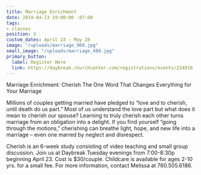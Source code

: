 ```yaml
---
title: Marriage Enrichment
date: 2019-04-23 19:00:00 -07:00
tags:
- classes
position: 5
custom_dates: April 23 - May 28
image: "/uploads/marriage_960.jpg"
small_image: "/uploads/marriage_480.jpg"
primary_button:
  label: Register Here
  link: https://daybreak.churchcenter.com/registrations/events/224010
---
```


Marriage Enrichment: Cherish
The One Word That Changes Everything for Your Marriage

Millions of couples getting married have pledged to “love and to cherish, until death do us part.” Most of us understand the love part but what does it mean to cherish our spouse? Learning to truly cherish each other turns marriage from an obligation into a delight. If you find yourself “going through the motions,” cherishing can breathe light, hope, and new life into a marriage – even one marred by neglect and disrespect.

Cherish is an 6-week study consisting of video teaching and small group discussion. Join us at Daybreak Tuesday evenings from 7:00-8:30p beginning April 23. Cost is $30/couple. Childcare is available for ages 2-10 yrs. for a small fee. For more information, contact Melissa at 760.505.6186.